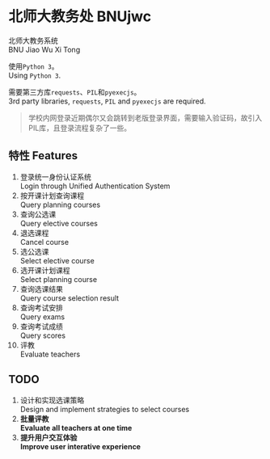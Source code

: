 # 北师大教务处 BNUjwc
北师大教务系统   
BNU Jiao Wu Xi Tong   

使用`Python 3`。   
Using `Python 3`.    
   
需要第三方库`requests`、`PIL`和`pyexecjs`。   
3rd party libraries, `requests`, `PIL` and `pyexecjs` are required.   

> 学校内网登录近期偶尔又会跳转到老版登录界面，需要输入验证码，故引入PIL库，且登录流程复杂了一些。

## 特性 Features

1. 登录统一身份认证系统    
Login through Unified Authentication System
2. 按开课计划查询课程   
Query planning courses
3. 查询公选课   
Query elective courses
4. 退选课程   
Cancel course
5. 选公选课   
Select elective course
6. 选开课计划课程   
Select planning course
7. 查询选课结果   
Query course selection result
8. 查询考试安排   
Query exams
9. 查询考试成绩   
Query scores
10. 评教   
Evaluate teachers

## TODO

1. 设计和实现选课策略   
Design and implement strategies to select courses
2. **批量评教   
Evaluate all teachers at one time**
3. **提升用户交互体验   
Improve user interative experience**
